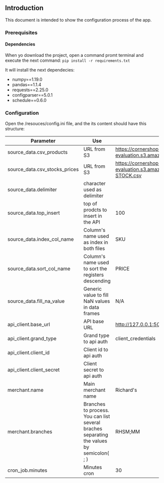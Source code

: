 ## Introduction
This document is intended to show the configuration process of the app.

### Prerequisites
#### Dependencies
When yo download the project, open a command promt terminal and execute the next command:
	`pip install -r requirements.txt`
	
It will install the next dependecies: 
- numpy==1.19.0
- pandas==1.1.4
- requests==2.25.0
- configparser==5.0.1
- schedule==0.6.0


### Configuration
Open the /resouces/config.ini file, and the its content should have this structure:

| Parameter  | Use  | Value |
| ------------ | ------------ | ------------ |
| source_data.csv_products  | URL from S3 | https://cornershop-scrapers-evaluation.s3.amazonaws.com/public/PRODUCTS.csv |
| source_data.csv_stocks_prices  | URL from S3  | https://cornershop-scrapers-evaluation.s3.amazonaws.com/public/PRICES-STOCK.csv  |
| source_data.delimiter  | character used as delimiter |  |
| source_data.top_insert  | top of prodcts to insert in the API  | 100  |
| source_data.index_col_name  | Column's name used as index in both files  | SKU  |
| source_data.sort_col_name | Column's name used to sort the registers descending  | PRICE  |
| source_data.fill_na_value  | Generic value to fill NaN values in data frames  | N/A  |
| api_client.base_url  | API base URL  | http://127.0.0.1:5000  |
| api_client.grand_type  | Grand type to api auth | client_credentials |
| api_client.client_id  |  Client id to api auth |   |
| api_client.client_secret  | Client secret to api auth  |   |
| merchant.name  | Main merchant name  | Richard's  |
|  merchant.branches | Branches to process. You can list several braches separating the values by semicolon( ; ) |  RHSM;MM |
|  cron_job.minutes | Minutes cron  | 30  |
